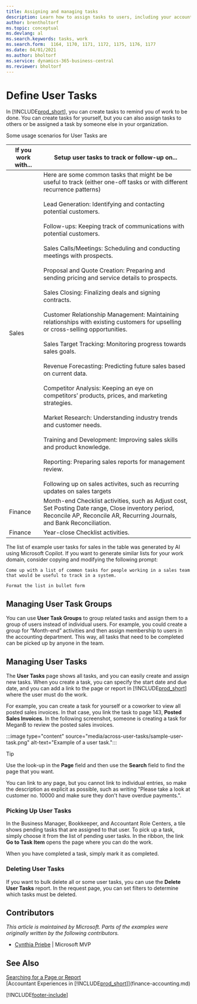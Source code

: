 ```yaml
---
title: Assigning and managing tasks
description: Learn how to assign tasks to users, including your accountant, in Business Central, and how you pick up and complete tasks.
author: brentholtorf
ms.topic: conceptual
ms.devlang: al
ms.search.keywords: tasks, work
ms.search.form:  1164, 1170, 1171, 1172, 1175, 1176, 1177
ms.date: 04/01/2021
ms.author: bholtorf
ms.service: dynamics-365-business-central
ms.reviewer: bholtorf
---
```

# Define User Tasks

In [!INCLUDE[prod_short](includes/prod_short.md)], you can create tasks to remind you of work to be done. You can create tasks for yourself, but you can also assign tasks to others or be assigned a task by someone else in your organization.  

Some usage scenarios for User Tasks are 

| If you work with... | Setup user tasks to track or follow-up on... |
| ------------------- | ---------------------------- |
| Sales               | Here are some common tasks that might be be useful to track (either one-off tasks or with different recurrence patterns)<br><br>Lead Generation: Identifying and contacting potential customers.<br><br>Follow-ups: Keeping track of communications with potential customers.<br><br>Sales Calls/Meetings: Scheduling and conducting meetings with prospects.<br><br>Proposal and Quote Creation: Preparing and sending pricing and service details to prospects.<br><br>Sales Closing: Finalizing deals and signing contracts.<br><br>Customer Relationship Management: Maintaining relationships with existing customers for upselling or cross-selling opportunities.<br><br>Sales Target Tracking: Monitoring progress towards sales goals.<br><br>Revenue Forecasting: Predicting future sales based on current data.<br><br>Competitor Analysis: Keeping an eye on competitors’ products, prices, and marketing strategies.<br><br>Market Research: Understanding industry trends and customer needs.<br><br>Training and Development: Improving sales skills and product knowledge.<br><br>Reporting: Preparing sales reports for management review.<br><br>Following up on sales activites, such as recurring updates on sales targets |
| Finance             | Month-end Checklist activities, such as Adjust cost, Set Posting Date range, Close inventory period, Reconcile AP, Reconcile AR, Recurring Journals, and Bank Reconciliation. |
| Finance             | Year-close Checklist activities. |

The list of example user tasks for sales in the table was generated by AI using Microsoft Copilot. If you want to generate similar lists for your work domain, consider copying and modifying the following prompt:

```Copilot prompt
Come up with a list of common tasks for people working in a sales team that would be useful to track in a system. 

Format the list in bullet form
```

## Managing User Task Groups

You can use **User Task Groups** to group related tasks and assign them to a group of users instead of individual users. For example, you could create a group for “Month-end” activities and then assign membership to users in the accounting department. This way, all tasks that need to be completed can be picked up by anyone in the team.

## Managing User Tasks

The **User Tasks** page shows all tasks, and you can easily create and assign new tasks. When you create a task, you can specify the start date and due date, and you can add a link to the page or report in [!INCLUDE[prod_short](includes/prod_short.md)] where the user must do the work.  

For example, you can create a task for yourself or a coworker to view all posted sales invoices. In that case, you link the task to page 143, **Posted Sales Invoices**. In the following screenshot, someone is creating a task for MeganB to review the posted sales invoices.  

:::image type="content" source="media/across-user-tasks/sample-user-task.png" alt-text="Example of a user task.":::

> [!TIP]  
> Use the look-up in the **Page** field and then use the **Search** field to find the page that you want.  
>
> You can link to any page, but you cannot link to individual entries, so make the description as explicit as possible, such as writing "Please take a look at customer no. 10000 and make sure they don't have overdue payments.".

### Picking Up User Tasks

In the Business Manager, Bookkeeper, and Accountant Role Centers, a tile shows pending tasks that are assigned to that user. To pick up a task, simply choose it from the list of pending user tasks. In the ribbon, the link **Go to Task Item** opens the page where you can do the work.  

When you have completed a task, simply mark it as completed.  

### Deleting User Tasks

If you want to bulk delete all or some user tasks, you can use the **Delete User Tasks** report. In the request page, you can set filters to determine which tasks must be deleted.  

## Contributors

*This article is maintained by Microsoft. Parts of the examples were originally written by the following contributors.*

* [Cynthia Priebe](https://www.linkedin.com/in/cynthia-priebe-dcp/) | Microsoft MVP

## See Also

[Searching for a Page or Report](ui-search.md)  
[Accountant Experiences in [!INCLUDE[prod_short](includes/prod_short.md)]](finance-accounting.md)  


[!INCLUDE[footer-include](includes/footer-banner.md)]